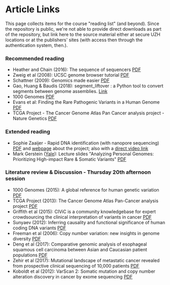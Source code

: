 # Article Links

This page collects items for the course "reading list" (and beyond). Since the repository is public, we're not able to provide direct downloads as part of the repository, but link here to the source material either at secure UZH locations or at the publishers' sites (with access then through the authentication system, then.).

### Recommended reading

* Heather and Chain (2016): The sequence of sequencers [PDF](https://internal.baudisgroup.org/assets/articles_and_presentations/2016-01-15___Heather_and_Chain__The-sequence-of-sequencers__Genomics.pdf)
* Zweig et al (2008): UCSC genome browser tutorial [PDF](https://internal.baudisgroup.org/assets/articles_and_presentations/2008-08-01___Zweig_et_al.__UCSC-genome-browser-tutorial__Genomics.pdf)
* Schattner (2009): Genomics made easier [PDF](https://internal.baudisgroup.org/assets/articles_and_presentations/2009-03-01___Schattner__Genomics-made-easier__Genomics.pdf)
* Gao, Huang & Baudis (2018): segment_liftover : a Python tool to convert segments between genome assemblies. [Link](https://info.baudisgroup.org/publications/2018/03/14/segment_liftover.html)
* 1000 Genomes [PDF](https://internal.baudisgroup.org/assets/articles_and_presentations/2015-10-01___1000-Genomes-Consortium__A%20global-reference-for-human-genetic-variation__Nature.pdf)
* Evans et al: Finding the Rare Pathogenic Variants in a Human Genome [PDF](https://internal.baudisgroup.org/assets/articles_and_presentations/2017-05-09___Evans__Clinical_genome_sequencing__JAMA_comment.pdf)
* TCGA Project - The Cancer Genome Atlas Pan Cancer analysis project - Nature Genetics [PDF](http://internal.baudisgroup.org/assets/articles_and_presentations/2013-10-01___TCGA_Project__The-Cancer-Genome-Atlas-Pan-Cancer-analysis-project__Nature_Genetics.pdf)

### Extended reading

* Sophie Zaaijer - Rapid DNA identification (with nanopore sequencing) [PDF](https://internal.baudisgroup.org/assets/articles_and_presentations/2017-11-28___Zaaijer__Rapid_DNA_identification_elife-27798-v1.pdf) and [webpage](http://ddf.teamerlich.org) about the project; also with a [direct video link](https://vimeo.com/182592328)
* Mark Gerstein ([Yale](http://Lectures.GersteinLab.org)): Lecture slides "Analyzing Personal Genomes: Prioritizing High-impact Rare & Somatic Variants"  [PDF](https://internal.baudisgroup.org/assets/articles_and_presentations/2016-03-29___Gerstein_Personal-Genomes-Prioritizing-High-impact-Variants__slides.pdf)

### Literature review & Discussion - Thursday 20th afternoon session

* 1000 Genomes (2015): A global reference for human genetic variation [PDF](https://internal.baudisgroup.org/assets/articles_and_presentations/2015-10-01___1000-Genomes-Consortium__A-global-reference-for-human-genetic-variation__Nature.pdf)
* TCGA Project (2013): The Cancer Genome Atlas Pan-Cancer analysis project [PDF](https://internal.baudisgroup.org/assets/articles_and_presentations/2013-10-01___TCGA_Project__The-Cancer-Genome-Atlas-Pan-Cancer-analysis-project__Nature_Genetics.pdf)
* Griffith et al (2015): CIViC is a community knowledgebase for expert crowdsourcing the clinical interpretation of variants in cancer [PDF](https://internal.baudisgroup.org/assets/articles_and_presentations/2015-07-01___Griffith__CIViC-is-a-community-knowledgebase-for-expert-crowdsourcing-the-clinical-interpretation-of-variants-in-cancer__Nature_Genetics.pdf)
* Sunyaev (2012): Inferring causality and functional significance of human coding DNA variants [PDF](https://internal.baudisgroup.org/assets/articles_and_presentations/2012-09-06___Sunyaev__Inferring-causality-and-functional-significance-of-human-coding-DNA-variants__Human_Molecular_Genetics.pdf)
* Freeman et al (2006): Copy number variation: new insights in genome diversity [PDF](https://internal.baudisgroup.org/assets/articles_and_presentations/2006-06-29___Sunyaev__Copy-number-variation-new-insights-in-genome-diversity__Genome_Research.pdf)
* Deng et al (2017): Comparative genomic analysis of esophageal squamous cell carcinoma between Asian and Caucasian patient populations [PDF](https://internal.baudisgroup.org/assets/articles_and_presentations/2017-11-16___Deng__Comparative-genomic-analysis-of-esophageal-squamous-cell-carcinoma-between-Asian-and-Caucasian-patient-populations__Nature_Communications.pdf)
* Zehir et al (2017): Mutational landscape of metastatic cancer revealed from prospective clinical sequencing of 10,000 patients [PDF](https://internal.baudisgroup.org/assets/articles_and_presentations/2017-05-08___Zehir_et_al.__MSKCC-IMPACT_Panel_Sequencing_more_than_10000_metastatic_cancer_patients__NatMed.pdf)
* Koboldt et al (2012): VarScan 2: Somatic mutation and copy number alteration discovery in cancer by exome sequencing [PDF](https://internal.baudisgroup.org/assets/articles_and_presentations/2012-02-02___VarScan-2-Somatic-mutation-and-copy-number-alteration-discovery-in-cancer-by-exome-sequencing__Genome_Research.pdf)
